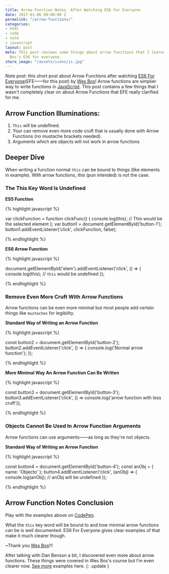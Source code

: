 ```yaml
---
title: Arrow Function Notes  After Watching ES6 For Everyone
date: 2017-01-06 00:00:00 Z
permalink: "/arrow-functions/"
categories:
- html
- code
- note
- javascript
layout: post
meta: This post reviews some things about arrow functions that I learned from Wes
  Bos's ES6 for everyone.
share_image: "/assets/icons/js.jpg"
---
```


Note post: this short post about Arrow Functions after watching [ES6 For Everyone](https://es6.io/)(EFE——for this post) by [Wes Bos](http://wesbos.com/)! Arrow functions are simplier way to write functions in [JavaScript](https://developer.mozilla.org/en-US/docs/Web/JavaScript/Reference/Functions/Arrow_functions). This post contains a few things that I wasn't completely clear on about Arrow Functions that EFE really clarified for me.

## Arrow Function Illuminations:

1. `This` will be undefined.
2. Your can remove even more code cruft that is usually done with Arrow Functions (no mustache brackets needed).
3. Arguments which are objects will not work in arrow functions

## Deeper Dive

When writing a function normal `this` can be bound to things (like elements in example). With arrow functions, _this_ (pun intended) is not the case.

### The This Key Word Is Undefined

**ES5 Function**

{% highlight javascript %}

var clickFunction = function clickFunc() {
  console.log(this);
  // This would be the selected element
};
var button1 = document.getElementById('button-1');
button1.addEventListener('click', clickFunction, false);

{% endhighlight %}

**ES6 Arrow Function**

{% highlight javascript %}

document.getElementById('elem').addEventListener('click', () => {
  console.log(this);
  // `this` would be undefined
});

{% endhighlight %}

### Remove Even More Cruft With Arrow Functions

Arrow functions can be even more minimal but most people add certain things like `mustaches` for legibility.

**Standard Way of Writing an Arrow Function**

{% highlight javascript %}

const button2 = document.getElementById('button-2');
button2.addEventListener('click', () => {
  console.log('Normal arrow function');
});

{% endhighlight %}

**More Minimal Way An Arrow Function Can Be Written**

{% highlight javascript %}

const button3 = document.getElementById('button-3');
button3.addEventListener('click', () => console.log('arrow function with less cruft'));

{% endhighlight %}

### Objects Cannot Be Used In Arrow Function Arguments

Arrow functions can use arguments——as long as they're not objects.

**Standard Way of Writing an Arrow Function**

{% highlight javascript %}

const button4 = document.getElementById('button-4');
const anObj = {
  name: 'Objecto'
};
button4.addEventListener('click', (anObj) => {
  console.log(anObj);
  // anObj will be undefined
});

{% endhighlight %}


## Arrow Function Notes Conclusion

Play with the examples above on [CodePen](http://codepen.io/yowainwright/pen/5e5d740b1388b400fc1cc0717f5a29f8).

What the `this` key word will be bound to and how minimal arrow functions can be is well documented. ES6 For Everyone gives clear examples of that make it much clearer though.

~Thank you [Wes Bos](http://wesbos.com/)!!!

After talking with Dan Benson a bit, I discovered even more about arrow functions. These things were covered in Wes Bos's course but I'm even clearer now. [See more](https://jeffry.in/arrow-functions-cont/) examples here. 
{: .update }
